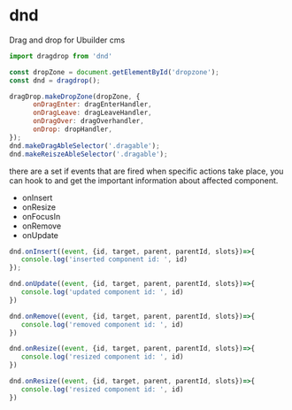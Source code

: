 # dnd
Drag and drop for Ubuilder cms


```js
import dragdrop from 'dnd'

const dropZone = document.getElementById('dropzone');
const dnd = dragdrop();

dragDrop.makeDropZone(dropZone, {
      onDragEnter: dragEnterHandler,
      onDragLeave: dragLeaveHandler,
      onDragOver: dragOverhandler,
      onDrop: dropHandler,
});
dnd.makeDragAbleSelector('.dragable');
dnd.makeReiszeAbleSelector('.dragable');
```


there are a set if events that are fired when specific actions take place, you can hook to and get the important information about affected component.

* onInsert
* onResize
* onFocusIn
* onRemove
* onUpdate

```js
dnd.onInsert((event, {id, target, parent, parentId, slots})=>{
   console.log('inserted component id: ', id)
});

dnd.onUpdate((event, {id, target, parent, parentId, slots})=>{
   console.log('updated component id: ', id)
})

dnd.onRemove((event, {id, target, parent, parentId, slots})=>{
   console.log('removed component id: ', id)
})

dnd.onResize((event, {id, target, parent, parentId, slots})=>{
   console.log('resized component id: ', id)
})

dnd.onResize((event, {id, target, parent, parentId, slots})=>{
   console.log('resized component id: ', id)
})

```

